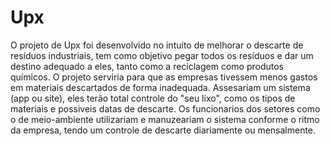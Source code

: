 # Upx 

O projeto de Upx foi desenvolvido no intuito de melhorar o descarte de resíduos industriais,  tem como objetivo pegar todos os resíduos e dar um destino adequado a eles, tanto como a reciclagem como produtos químicos.
O projeto serviria para que as empresas tivessem menos gastos em materiais descartados de forma inadequada.
Assesariam um sistema (app ou site), eles terão total controle do "seu lixo", como os tipos de materiais e possiveis datas de descarte.
Os funcionarios dos setores como o de meio-ambiente utilizariam e manuzeariam o sistema conforme o ritmo da empresa, tendo um controle de descarte diariamente ou mensalmente.

